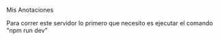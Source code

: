 Mis Anotaciones

Para correr este servidor lo primero que necesito es ejecutar el comando "npm run dev"
